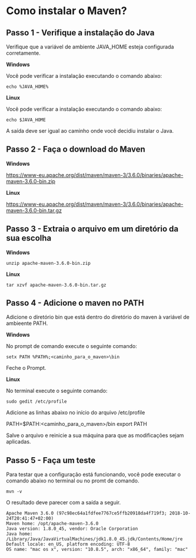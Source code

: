 # Como instalar o Maven? 

## Passo 1 - Verifique a instalação do Java

Verifique que a variável de ambiente JAVA_HOME esteja configurada corretamente. 

**Windows**

Você pode verificar a instalação executando o comando abaixo:

    echo %JAVA_HOME%

**Linux**

Você pode verificar a instalação executando o comando abaixo:

    echo $JAVA_HOME


A saída deve ser igual ao caminho onde você decidiu instalar o Java.

## Passo 2 - Faça o download do Maven

**Windows**

https://www-eu.apache.org/dist/maven/maven-3/3.6.0/binaries/apache-maven-3.6.0-bin.zip

**Linux**

https://www-eu.apache.org/dist/maven/maven-3/3.6.0/binaries/apache-maven-3.6.0-bin.tar.gz

## Passo 3 - Extraia o arquivo em um diretório da sua escolha

**Windows**

    unzip apache-maven-3.6.0-bin.zip

**Linux**

    tar xzvf apache-maven-3.6.0-bin.tar.gz

## Passo 4 - Adicione o maven no PATH

Adicione o diretório bin que está dentro do diretório do maven à variável de ambieente PATH.

**Windows**

No prompt de comando execute o seguinte comando:

    setx PATH %PATH%;<caminho_para_o_maven>\bin

Feche o Prompt.

**Linux**

No terminal execute o seguinte comando:

    sudo gedit /etc/profile

Adicione as linhas abaixo no início do arquivo /etc/profile

PATH=$PATH:<caminho_para_o_maven>/bin
export PATH


Salve o arquivo e reinicie a sua máquina para que as modificações sejam aplicadas.

## Passo 5 - Faça um teste

Para testar que a configuração está funcionando, você pode executar o comando abaixo no terminal ou no promt de comando.

    mvn -v

O resultado deve parecer com a saída a seguir.

    Apache Maven 3.6.0 (97c98ec64a1fdfee7767ce5ffb20918da4f719f3; 2018-10-24T20:41:47+02:00)
    Maven home: /opt/apache-maven-3.6.0
    Java version: 1.8.0_45, vendor: Oracle Corporation
    Java home: /Library/Java/JavaVirtualMachines/jdk1.8.0_45.jdk/Contents/Home/jre
    Default locale: en_US, platform encoding: UTF-8
    OS name: "mac os x", version: "10.8.5", arch: "x86_64", family: "mac"


